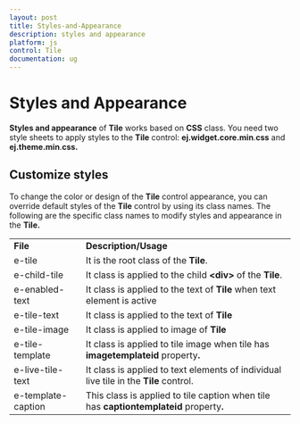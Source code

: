 ```yaml
---
layout: post
title: Styles-and-Appearance
description: styles and appearance
platform: js
control: Tile
documentation: ug
---
```


# Styles and Appearance

**Styles and appearance** of **Tile** works based on **CSS** class. You need two style sheets to apply styles to the **Tile** control: **ej.widget.core.min**.**css** and **ej.theme.min**.**css.**

## Customize styles

To change the color or design of the **Tile** control appearance, you can override default styles of the **Tile** control by using its class names. The following are the specific class names to modify styles and appearance in the **Tile.**

<table>
<tr>
<td>
<b>File</b></td><td>
<b>Description/Usage</b></td></tr>
<tr>
<td>
e-tile</td><td>
It is the root class of the <b>Tile</b>.</td></tr>
<tr>
<td>
e-child-tile</td><td>
It class is applied to the child <b>&lt;div&gt;</b> of the <b>Tile</b>.</td></tr>
<tr>
<td>
e-enabled-text</td><td>
It class is applied to the text<b> </b>of<b> Tile </b>when text element is active</td></tr>
<tr>
<td>
e-tile-text</td><td>
It class is applied to the text of<b> Tile</b></td></tr>
<tr>
<td>
e-tile-image</td><td>
It class is applied to image of<b> Tile</b></td></tr>
<tr>
<td>
e-tile-template</td><td>
It class is applied to tile image when tile has <b>imagetemplateid </b>property<b>.</b></td></tr>
<tr>
<td>
e-live-tile-text</td><td>
It class is applied to text elements of individual live tile in the <b>Tile</b> control.</td></tr>
<tr>
<td>
e-template-caption</td><td>
This class is applied to tile caption when tile has <b>captiontemplateid </b>property<b>.</b></td></tr>
</table>



